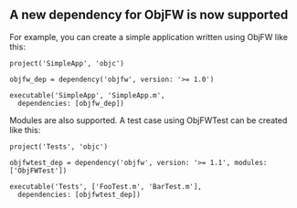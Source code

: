 ## A new dependency for ObjFW is now supported

For example, you can create a simple application written using ObjFW like this:

```meson
project('SimpleApp', 'objc')

objfw_dep = dependency('objfw', version: '>= 1.0')

executable('SimpleApp', 'SimpleApp.m',
  dependencies: [objfw_dep])
```

Modules are also supported. A test case using ObjFWTest can be created like
this:

```meson
project('Tests', 'objc')

objfwtest_dep = dependency('objfw', version: '>= 1.1', modules: ['ObjFWTest'])

executable('Tests', ['FooTest.m', 'BarTest.m'],
  dependencies: [objfwtest_dep])
```
